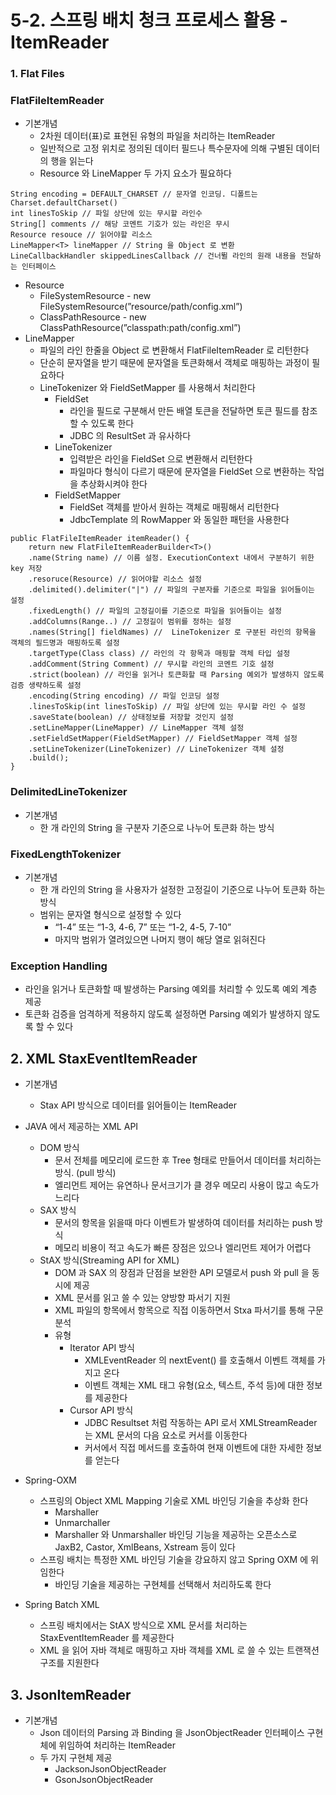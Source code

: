 # 5-2. 스프링 배치 청크 프로세스 활용 - ItemReader
### 1. Flat Files

### FlatFileItemReader

- 기본개념
    - 2차원 데이터(표)로 표현된 유형의 파일을 처리하는 ItemReader
    - 일반적으로 고정 위치로 정의된 데이터 필드나 특수문자에 의해 구별된 데이터의 행을 읽는다
    - Resource 와 LineMapper 두 가지 요소가 필요하다

```
String encoding = DEFAULT_CHARSET // 문자열 인코딩. 디폴트는 Charset.defaultCharset()
int linesToSkip // 파일 상단에 있는 무시할 라인수
String[] comments // 해당 코멘트 기호가 있는 라인은 무시
Resource resouce // 읽어야할 리소스
LineMapper<T> lineMapper // String 을 Object 로 변환
LineCallbackHandler skippedLinesCallback // 건너뛸 라인의 원래 내용을 전달하는 인터페이스

```

- Resource
    - FileSystemResource - new FileSystemResource(”resource/path/config.xml”)
    - ClassPathResource - new ClassPathResource(”classpath:path/config.xml”)
- LineMapper
    - 파일의 라인 한줄을 Object 로 변환해서 FlatFileItemReader 로 리턴한다
    - 단순히 문자열을 받기 때문에 문자열을 토큰화해서 객체로 매핑하는 과정이 필요하다
    - LineTokenizer 와 FieldSetMapper 를 사용해서 처리한다
        - FieldSet
            - 라인을 필드로 구분해서 만든 배열 토큰을 전달하면 토큰 필드를 참조할 수 있도록 한다
            - JDBC 의 ResultSet 과 유사하다
        - LineTokenizer
            - 입력받은 라인을 FieldSet 으로 변환해서 리턴한다
            - 파일마다 형식이 다르기 때문에 문자열을 FieldSet 으로 변환하는 작업을 추상화시켜야 한다
        - FieldSetMapper
            - FieldSet 객체를 받아서 원하는 객체로 매핑해서 리턴한다
            - JdbcTemplate 의 RowMapper 와 동일한 패턴을 사용한다

```
public FlatFileItemReader itemReader() {
	return new FlatFileItemReaderBuilder<T>()
	.name(String name) // 이름 설정. ExecutionContext 내에서 구분하기 위한 key 저장
	.resoruce(Resource) // 읽어야할 리소스 설정 
	.delimited().delimiter("|") // 파일의 구분자를 기준으로 파일을 읽어들이는 설정
	.fixedLength() // 파일의 고정길이를 기준으로 파일을 읽어들이는 설정
	.addColumns(Range..) // 고정길이 범위를 정하는 설정
	.names(String[] fieldNames) //  LineTokenizer 로 구분된 라인의 항목을 객체의 필드명과 매핑하도록 설정
	.targetType(Class class) // 라인의 각 항목과 매핑할 객체 타입 설정
	.addComment(String Comment) // 무시할 라인의 코멘트 기호 설정
	.strict(boolean) // 라인을 읽거나 토큰화할 때 Parsing 예외가 발생하지 않도록 검증 생략하도록 설정
	.encoding(String encoding) // 파일 인코딩 설정
	.linesToSkip(int linesToSkip) // 파일 상단에 있는 무시할 라인 수 설정
	.saveState(boolean) // 상태정보를 저장할 것인지 설정
	.setLineMapper(LineMapper) // LineMapper 객체 설정
	.setFieldSetMapper(FieldSetMapper) // FieldSetMapper 객체 설정
	.setLineTokenizer(LineTokenizer) // LineTokenizer 객체 설정
	.build();
}
```
### DelimitedLineTokenizer

- 기본개념
    - 한 개 라인의 String 을 구분자 기준으로 나누어 토큰화 하는 방식


### FixedLengthTokenizer

- 기본개념
    - 한 개 라인의 String 을 사용자가 설정한 고정길이 기준으로 나누어 토큰화 하는 방식
    - 범위는 문자열 형식으로 설정할 수 있다
        - “1-4” 또는 “1-3, 4-6, 7” 또는 “1-2, 4-5, 7-10”
        - 마지막 범위가 열려있으면 나머지 행이 해당 열로 읽혀진다

### Exception Handling

- 라인을 읽거나 토큰화할 때 발생하는 Parsing 예외를 처리할 수 있도록 예외 계층 제공
- 토큰화 검증을 엄격하게 적용하지 않도록 설정하면 Parsing 예외가 발생하지 않도록 할 수 있다

## 2. XML StaxEventItemReader
- 기본개념
    - Stax API 방식으로 데이터를 읽어들이는 ItemReader

- JAVA 에서 제공하는 XML API
    - DOM 방식
        - 문서 전체를 메모리에 로드한 후 Tree 형태로 만들어서 데이터를 처리하는 방식. (pull 방식)
        - 엘리먼트 제어는 유연하나 문서크기가 클 경우 메모리 사용이 많고 속도가 느리다
    - SAX 방식
        - 문서의 항목을 읽을때 마다 이벤트가 발생하여 데이터를 처리하는 push 방식
        - 메모리 비용이 적고 속도가 빠른 장점은 있으나 엘리먼트 제어가 어렵다
    - StAX 방식(Streaming API for XML)
        - DOM 과 SAX 의 장점과 단점을 보완한 API 모델로서 push 와 pull 을 동시에 제공
        - XML 문서를 읽고 쓸 수 있는 양방향 파서기 지원
        - XML 파일의 항목에서 항목으로 직접 이동하면서 Stxa 파서기를 통해 구문 분석
        - 유형
            - Iterator API 방식
                - XMLEventReader 의 nextEvent() 를 호출해서 이벤트 객체를 가지고 온다
                - 이벤트 객체는 XML 태그 유형(요소, 텍스트, 주석 등)에 대한 정보를 제공한다
            - Cursor API 방식
                - JDBC Resultset 처럼 작동하는 API 로서 XMLStreamReader 는 XML 문서의 다음 요소로 커서를 이동한다
                - 커서에서 직접 메서드를 호출하여 현재 이벤트에 대한 자세한 정보를 얻는다
- Spring-OXM
    - 스프링의 Object XML Mapping 기술로 XML 바인딩 기술을 추상화 한다
        - Marshaller
        - Unmarchaller
        - Marshaller 와 Unmarshaller 바인딩 기능을 제공하는 오픈소스로 JaxB2, Castor, XmlBeans, Xstream 등이 있다
    - 스프링 배치는 특정한 XML 바인딩 기술을 강요하지 않고 Spring OXM 에 위임한다
        - 바인딩 기술을 제공하는 구현체를 선택해서 처리하도록 한다
- Spring Batch XML
    - 스프링 배치에서는 StAX 방식으로 XML 문서를 처리하는 StaxEventItemReader 를 제공한다
    - XML 을 읽어 자바 객체로 매핑하고 자바 객체를 XML 로 쓸 수 있는 트랜잭션 구조를 지원한다

## 3. JsonItemReader

- 기본개념
    - Json 데이터의 Parsing 과 Binding 을 JsonObjectReader 인터페이스 구현체에 위임하여 처리하는 ItemReader
    - 두 가지 구현체 제공
        - JacksonJsonObjectReader
        - GsonJsonObjectReader
